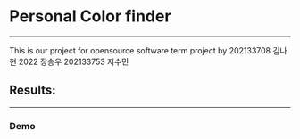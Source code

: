 # Personal Color finder
---
This is our project for opensource software term project
by
202133708 김나현
2022      장승우
202133753 지수민

## Results:
---
### Demo
